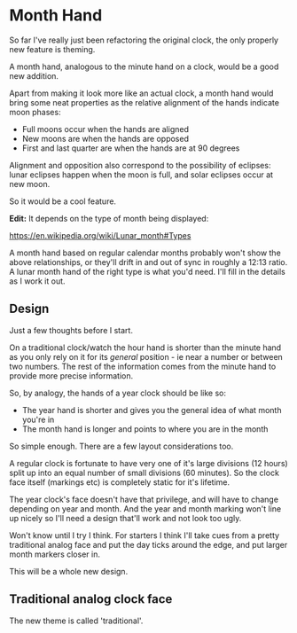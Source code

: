 Month Hand
==========

So far I've really just been refactoring the original clock, the only properly new feature is theming.

A month hand, analogous to the minute hand on a clock, would be a good new addition.

Apart from making it look more like an actual clock, a month hand would bring some neat properties as the relative alignment of the hands indicate moon phases:

* Full moons occur when the hands are aligned
* New moons are when the hands are opposed
* First and last quarter are when the hands are at 90 degrees

Alignment and opposition also correspond to the possibility of eclipses: lunar eclipses happen when the moon is full, and solar eclipses occur at new moon.

So it would be a cool feature.

**Edit:** It depends on the type of month being displayed:

https://en.wikipedia.org/wiki/Lunar_month#Types

A month hand based on regular calendar months probably won't show the above relationships, or they'll drift in and out of sync in roughly a 12:13 ratio.
A lunar month hand of the right type is what you'd need.
I'll fill in the details as I work it out.


Design
------

Just a few thoughts before I start.

On a traditional clock/watch the hour hand is shorter than the minute hand as you only rely on it for its *general* position - ie near a number or between two numbers.
The rest of the information comes from the minute hand to provide more precise information.

So, by analogy, the hands of a year clock should be like so:

* The year hand is shorter and gives you the general idea of what month you're in
* The month hand is longer and points to where you are in the month

So simple enough.
There are a few layout considerations too.

A regular clock is fortunate to  have very one of it's large divisions (12 hours) split up into an equal number of small divisions (60 minutes).
So the clock face itself (markings etc) is completely static for it's lifetime.

The year clock's face doesn't have that privilege, and will have to change depending on year and month.
And the year and month marking won't line up nicely so I'll need a design that'll work and not look too ugly.

Won't know until I try I think.
For starters I think I'll take cues from a pretty traditional analog face and put the day ticks around the edge, and put larger month markers closer in.

This will be a whole new design.


Traditional analog clock face
-----------------------------

The new theme is called 'traditional'.





